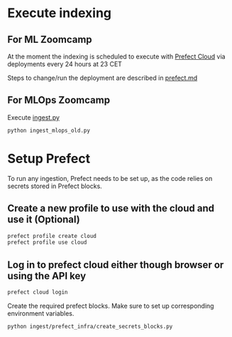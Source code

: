 # Execute indexing
## For ML Zoomcamp
At the moment the indexing is scheduled to execute with [Prefect Cloud](https://app.prefect.cloud/)
via deployments every 24 hours at 23 CET

Steps to change/run the deployment are described in [prefect.md](prefect.md)

## For MLOps Zoomcamp

Execute [ingest.py](mlops/ingest_mlops_old.py)
```shell
python ingest_mlops_old.py
```

# Setup Prefect

To run any ingestion, Prefect needs to be set up, 
as the code relies on secrets stored in Prefect blocks.

## Create a new profile to use with the cloud and use it (Optional)

```bash
prefect profile create cloud
prefect profile use cloud
```

## Log in to prefect cloud either though browser or using the API key
```bash
prefect cloud login
```

Create the required prefect blocks. Make sure to set up corresponding environment
variables.

```shell
python ingest/prefect_infra/create_secrets_blocks.py
```